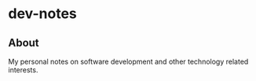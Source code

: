 # dev-notes
## About
My personal notes on software development and other technology related interests.